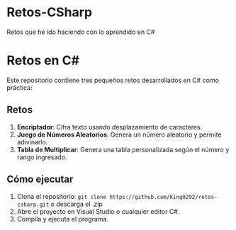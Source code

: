 # Retos-CSharp
Retos que he ido haciendo con lo aprendido en C#

# Retos en C#
Este repositorio contiene tres pequeños retos desarrollados en C# como práctica:

## Retos
1. **Encriptador**: Cifra texto usando desplazamiento de caracteres.
2. **Juego de Números Aleatorios**: Genera un número aleatorio y permite adivinarlo.
3. **Tabla de Multiplicar**: Genera una tabla personalizada según el número y rango ingresado.

## Cómo ejecutar
1. Clona el repositorio: `git clone https://github.com/King0292/retos-csharp.git` o descarga el .zip
2. Abre el proyecto en Visual Studio o cualquier editor C#.
3. Compila y ejecuta el programa.
